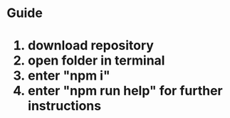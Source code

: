 <h1>Guide<h1>
<ol>
    <li>download repository</li>
    <li>open folder in terminal</li>
    <li>enter "npm i"</li>
    <li>enter "npm run help" for further instructions</li>
</ol>
